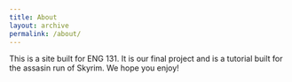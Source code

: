 ```yaml
---
title: About
layout: archive
permalink: /about/
---
```


This is a site built for ENG 131. It is our final project and is a tutorial built for the assasin run of Skyrim. 
We hope you enjoy!